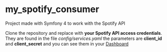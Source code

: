 # my_spotify_consumer
Project made with Symfony 4 to work with the Spotify API

Clone the repository and replace with **your Spotify API access credentials**. They are found in the file *config/services.yaml* the parameters are **client_id** and **client_secret** and you can see them in your [Dashboard](https://developer.spotify.com/dashboard/)
